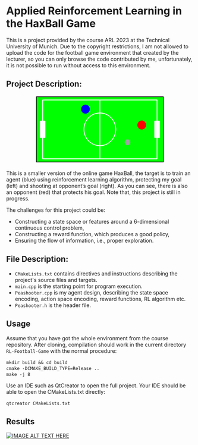 Applied Reinforcement Learning in the HaxBall Game
================================================

This is a project provided by the course ARL 2023 at the Technical University of Munich. Due to the copyright restrictions, I am not allowed to upload the code for the football game environment that created by the lecturer, so you can only browse the code contributed by me, unfortunately, it is not possible to run without access to this environment.

Project Description:
--------------------

<center>
<img src="Videos/env.png" width="350">
</center>

This is a smaller version of the online game HaxBall, the target is to train an agent (blue) using reinforcement learning algorithm, protecting my goal (left) and shooting at opponent’s goal (right). As you can see, there is also an opponent (red) that protects his goal. Note that, this project is still in progress.

The challenges for this project could be:
* Constructing a state space or features around a 6-dimensional continuous control problem,
* Constructing a reward function, which produces a good policy,
* Ensuring the flow of information, i.e., proper exploration.

File Description:
-----------------

* `CMakeLists.txt` contains directives and instructions describing the project's source files and targets.
* `main.cpp` is the starting point for program execution. 
* `Peashooter.cpp` is my agent design, describing the state space encoding, action space encoding, reward functions, RL algorithm etc.
* `Peashooter.h` is the header file.

Usage
-----

Assume that you have got the whole environment from the course repository. After cloning, compilation should work in the current directory `RL-Football-Game` with the normal procedure:

```console
mkdir build && cd build
cmake -DCMAKE_BUILD_TYPE=Release ..
make -j 8
```

Use an IDE such as QtCreator to open the full project. Your IDE should be able to open the CMakeLists.txt directly:

```console
qtcreator CMakeLists.txt
```

Results
-------
[![IMAGE ALT TEXT HERE](https://img.youtube.com/vi/ezfPW6VnaHA/0.jpg)](https://youtu.be/ezfPW6VnaHA)
